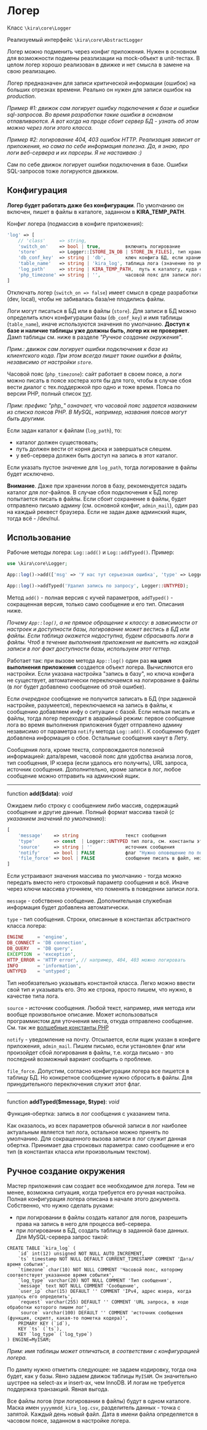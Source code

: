 # Логер

Класс `\kira\core\Logger`

Реализуемый интерфейс `\kira\core\AbstractLogger`

Логер можно подменить через конфиг приложения. Нужен в основном для возможности подмены реазлизации на mock-объект в unit-тестах. В целом логер хорошо реализован в движке и нет смысла в замене на свою реализацию.

Логер предназначен для записи критической информации (ошибок) на больших отрезках времени. Реально он нужен для записи ошибок на *production*.

*Пример #1: движок сам логирует ошибку подключения к базе и ошибки sql-запросов. Во время разработки такие ошибки в основном отлавливаются. А вот когда на проде сбоит сервер БД - узнать об этом можно через логи этого класса.*

*Пример #2: логирование 404, 403 ошибок HTTP. Реализация зависит от приложения, но сама по себе информация полезна. Да, я знаю, про логи веб-сервера и их парсеры. Я не настаиваю :)*

Сам по себе движок логирует ошибки подключения в базе. Ошибки SQL-запросов тоже логируются движком.

## Конфигурация

**Логер будет работать даже без конфигурации**. По умолчанию он включен, пишет в файлы в каталоге, заданном в **KIRA_TEMP_PATH**.

Конфиг логера (подмассив в конфиге приложения):

```PHP
'log' => [
    // 'class'     => string,
    'switch_on'    => bool | true,         включить логирование
    'store'        => Logger::[STORE_IN_DB | STORE_IN_FILES], тип хранителя логов
    'db_conf_key'  => string | 'db',       ключ конфига БД, если храним логи в базе
    'table_name'   => string | 'kira_log', таблица лога (значение по умолчанию) при записи в БД
    'log_path'     => string | KIRA_TEMP_PATH,  путь к каталогу, куда складывать файлы логов, если храним в файлах
    'php_timezone' => string | '',         часовой пояс для записи лога
]
```

Отключать логер (`switch_on => false`) имеет смысл в среде разработки (dev, local), чтобы не забивалась база/не плодились файлы.

Логи могут писаться в БД или в файлы (`store`). Для записи в БД можно определить ключ конфигурации базы (`db_conf_key`) и имя таблицы (`table_name`), иначе используются значения по умолчанию. **Доступ к базе и наличие таблицы уже должны быть, логер их не проверяет**. Дамп таблицы см. ниже в разделе *"Ручное создание окружения"*.

*Прим.: движок сам логирует ошибки подключения к базе из клиентского кода. При этом всегда пишет такие ошибки в файлы, независимо от настройки `store`.*

Часовой пояс (`php_timezone`): сайт работает в своем поясе, а логи можно писать в поясе хостера хотя бы для того, чтобы в случае сбоя вести диалог с тех.поддержкой про одно и тоже время. Пояса по версии PHP, полный cписок [тут](http://php.net/manual/en/timezones.php).

*Прим: префикс "php_" означает, что часовой пояс задается названием из списка поясов PHP. В MySQL, например, названия поясов могут быть другими.*

Если задан каталог к файлам (`log_path`), то:

- каталог должен существовать;
- путь должен вести от корня диска и завершаться слешем.
- у веб-сервера должен быть доступ на запись в этот каталог.

Если указать пустое значение для `log_path`, тогда логирование в файлы будет исключено.

**Внимание**. Даже при хранении логов в базу, рекомендуется задать каталог для лог-файлов. В случае сбоя подключения к БД логер попытается писать в файлы. Если сбоит сохранение в файлы, будет отправлено письмо админу (см. основной конфиг, `admin_mail`), один раз на каждый реквест браузера. Если не задан даже админский ящик, тогда всё - /dev/nul.

## Использование

Рабочие методы логера: `Log::add()` и `Log::addTyped()`. Пример:

```PHP
use \kira\core\Logger;

App::log()->add(['msg' => 'У нас тут серьезная ошибка', 'type' => Logger::EXCEPTION, 'notify' => true]);

App::log()->addTyped('Удалил запись по запросу', Logger::UNTYPED);
```

Метод `add()` - полная версия с кучей параметров, `addTyped()` - сокращенная версия, только само сообщение и его тип. Описания ниже.

*Почему `App::log()`, а не прямое обращение к классу: в зависимости от настроек и доступности базы, логирование может вестись в БД или файлы. Если таблица окажется недоступна, будем сбрасывать логи в файлы. Чтоб в течение выполнения приложения не выяснять на каждой записи в лог факт доступности базы, используем этот геттер.*

Работает так: при вызове метода `App::log()` один раз **на цикл выполнения приложения** создается объект логера. Вычисляются его настройки. Если указана настройка "запись в базу", но ключа конфига не существует, автоматически переключаемся на логирование в файлы (в лог будет добавлено сообщение об этой ошибке).

Если *очередное* сообщение не получится записать в БД (при заданной настройке, разумеется), переключаемся на запись в файлы, к сообщению добавляем инфу о ситуации с базой. Если нельзя писать и файлы, тогда логер переходит в аварийный режим: первое сообщение лога во время выполнения приложения будет отправлено админу независимо от параметра `notify` метода `Log::add()`. К сообщению будет добавлена информация о сбое. Остальные сообщения канут в Лету.

Сообщения лога, кроме текста, сопровождаются полезной информацией: дата/время, часовой пояс для удобства анализа логов, тип сообщения, IP юзера (если удалось его получить), URL запроса, источник сообщения. Дополнительно, кроме записи в лог, любое сообщение можно отправить на админский ящик.

---

function __add($data)__: _void_

Ожидаем либо строку с сообщением либо массив, содержащий сообщение и другие данные. Полный формат массива такой (*с указанием значений по умолчанию*):

```PHP
[
    'message'    => string                 текст сообщения
    'type'       => const  | Logger::UNTYPED тип лога, см. константы этого класса
    'source'     => string | ''            источник сообщения
    'notify'     => bool | FALSE           флаг "Нужно оповещение по почте"
    'file_force' => bool | FALSE           сообщение писать в файл, независимо от настройки.
]
```

Если устраивают значения массива по умолчанию - тогда можно передать вместо него строковый параметр сообщения и всё. Иначе через ключи массива уточняем, что поменять в поведении записи лога.

`message` - собственно сообщение. Дополнительная служебная информация будет добавлена автоматически.

`type` - тип сообщения. Строки, описанные в константах абстрактного класса логера:

```PHP
ENGINE     = 'engine',
DB_CONNECT = 'DB connection',
DB_QUERY   = 'DB query',
EXCEPTION  = 'exception',
HTTP_ERROR = 'HTTP error', // например, 404, 403 можно логировать
INFO       = 'information',
UNTYPED    = 'untyped';
```

Тип необязательно указывать константой класса. Легко можно ввести свой тип и указывать его. Это же строка, просто пишем, что нужно, в качестве типа лога.

`source` - источник сообщения. Любой текст, например, имя метода или вообще произвольное описание. Может использоваться программистом для уточнения места, откуда отправлено сообщение. См. так же [волшебные константы PHP](http://php.net/manual/ru/language.constants.predefined.php)

`notify` - уведомление на почту. Отсылается, если ящик указан в конфиге приложения, `admin_mail`. Пишем письмо, если установлен флаг или произойдет сбой логирования в файлы, т.е. когда письмо - это последний возможный вариант сообщить о проблеме.

`file_force`. Допустим, согласно конфигурации логера все пишется в таблицу БД. Но конкретное сообщение нужно сбросить в файлы. Для принудительного переключения служит этот флаг.

---

function __addTyped($message, $type)__: _void_

Функция-обертка: запись в лог сообщения с указанием типа.

Как оказалось, из всех параметров обычной записи в лог наиболее актуальным является тип лога, остальное можно принять по умолчанию. Для сокращенного вызова записи в лог служит данная обертка. Принимает два строковых параметра: само сообщение и его тип (в константах класса или произвольным текстом).

## Ручное создание окружения

Мастер приложения сам создает все необходимое для логера. Тем не менее, возможна ситуация, когда требуется его ручная настройка. Полная конфигурация логера описана в начале этого документа. Собственно, что нужно сделать руками:

- при логировании в файлы создать каталог для логов, разрешить права на запись в него для процесса веб-сервера.
- при логировании в БД, создать таблицу в заданной базе данных. Для MySQL-сервера запрос такой:

```MySQL
CREATE TABLE `kira_log` (
    `id` int(12) unsigned NOT NULL AUTO_INCREMENT,
    `ts` timestamp NOT NULL DEFAULT CURRENT_TIMESTAMP COMMENT 'Дата/время события',
    `timezone` char(10) NOT NULL COMMENT 'Часовой пояс, которому соответствует указанное время события',
    `log_type` varchar(20) NOT NULL COMMENT 'Тип сообщения',
    `message` text NOT NULL COMMENT 'Сообщение',
    `user_ip` char(15) DEFAULT '' COMMENT 'IPv4, адрес юзера, когда удалось его определить',
    `request` varchar(255) DEFAULT '' COMMENT 'URL запроса, в ходе обработки которого пишем лог',
    `source` varchar(100) DEFAULT '' COMMENT 'источник сообщения (функция, скрипт, какая-то пометка кодера)',
    PRIMARY KEY (`id`),
    KEY `ts` (`ts`),
    KEY `log_type` (`log_type`)
) ENGINE=MyISAM;
```

*Прим: имя таблицы может отличаться, в соответствии с конфигурацией логера.*

По дампу нужно отметить следующее: не задаем кодировку, тогда она будет, как у базы. Явно задаем движок таблицы `MyISAM`. Он значительно шустрее на select-ах и insert-ах, чем InnoDB. И логам не требуется поддержка транзакций. Явная выгода.

Все файлы логов (при логировании в файлы) будут в одном каталоге. Маска имен `yyyymmdd_kira_log.csv`, разделитель данных - точка с запятой. Каждый день новый файл. Дата в имени файла определяется в часовом поясе, заданном в настройке логера.
